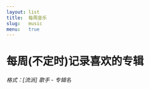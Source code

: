 ```yaml
---
layout: list
title:  每周音乐
slug:   music
menu:   true
---
```


# 每周(不定时)记录喜欢的专辑

###### 格式：[流派] 歌手 - 专辑名